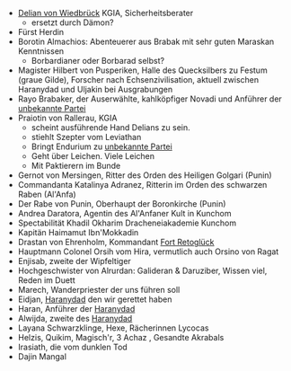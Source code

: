 * [Delian von Wiedbrück](Personen.md#Delian%20von%20Wiedbrück) KGIA, Sicherheitsberater
	* ersetzt durch Dämon?
* Fürst Herdin
* Borotin Almachios: Abenteuerer aus Brabak mit sehr guten Maraskan Kenntnissen
	* Borbardianer oder Borbarad selbst?
* Magister Hilbert von Pusperiken, Halle des Quecksilbers zu Festum (graue Gilde), Forscher nach Echsenzivilisation, aktuell zwischen Haranydad und Uljakin bei Ausgrabungen
* Rayo Brabaker, der Auserwählte, kahlköpfiger Novadi und Anführer der [unbekannte Partei](Pforte%20des%20Grauens/Maraskan.md#unbekannte%20Partei)
* Praiotin von Rallerau, KGIA
	* scheint ausführende Hand Delians zu sein.
	* stiehlt Szepter vom Leviathan
	* Bringt Endurium zu  [unbekannte Partei](Pforte%20des%20Grauens/Maraskan.md#unbekannte%20Partei)
	* Geht über Leichen. Viele Leichen
	* Mit Paktierern im Bunde
* Gernot von Mersingen, Ritter des Orden des Heiligen Golgari (Punin)
* Commandanta Katalinya Adranez, Ritterin im Orden des schwarzen Raben (Al'Anfa)
* Der Rabe von Punin, Oberhaupt der Boronkirche (Punin)
* Andrea Daratora, Agentin des Al'Anfaner Kult in Kunchom
* Spectabilität Khadil Okharim Dracheneiakademie Kunchom
* Kapitän Haimamut Ibn'Mokkadin
* Drastan von Ehrenholm, Kommandant [Fort Retoglück](Pforte%20des%20Grauens/Notizen.md#Fort%20Retoglück)
* Hauptmann Colonel Orsih vom Hira, vermutlich auch Orsino von Ragat
* Enjisab, zweite der Wipfeltiger
* Hochgeschwister von Alrurdan: Galideran & Daruziber, Wissen viel, Reden im Duett
* Marech, Wanderpriester der uns führen soll
* Eidjan, [Haranydad](Pforte%20des%20Grauens/Maraskan.md#Haranydad) den wir gerettet haben
* Haran, Anführer der [Haranydad](Pforte%20des%20Grauens/Maraskan.md#Haranydad)
* Alwijda, zweite des  [Haranydad](Pforte%20des%20Grauens/Maraskan.md#Haranydad)
* Layana Schwarzklinge, Hexe, Rächerinnen Lycocas
* Helzis, Quikim, Magisch'r, 3 Achaz , Gesandte Akrabals
* Irasiath, die vom dunklen Tod
* Dajin Mangal